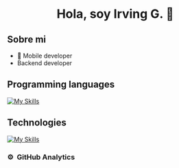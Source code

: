 <div align="center">
<h1 align="center">Hola, soy Irving G. 👋</h1>
</div>

## Sobre mi

- 📲 Mobile developer
-  Backend developer

## Programming languages

[![My Skills](https://skillicons.dev/icons?i=java,kotlin,python&theme=light)](https://skillicons.dev)

## Technologies

[![My Skills](https://skillicons.dev/icons?i=aws,azure,androidstudio,django,flutter,git&perline=3)](https://skillicons.dev)

### ⚙️ &nbsp;GitHub Analytics
